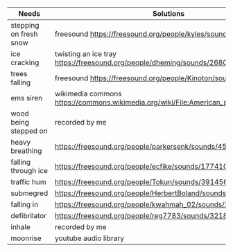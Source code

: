 
| Needs | Solutions |
| --------------- | --------------- |
| stepping on fresh snow | freesound https://freesound.org/people/kyles/sounds/451971/ | 
| ice cracking | twisting an ice tray https://freesound.org/people/dheming/sounds/268023/ |
| trees falling | freesound https://freesound.org/people/Kinoton/sounds/494071/ |
| ems siren | wikimedia commons https://commons.wikimedia.org/wiki/File:American_police_siren_i.ogg |
| wood being stepped on | recorded by me |
| heavy breathing | https://freesound.org/people/parkersenk/sounds/452698/ |
| falling through ice | https://freesound.org/people/ecfike/sounds/177410/ |
| traffic hum | https://freesound.org/people/Tokun/sounds/391456/ |
| submegred | https://freesound.org/people/HerbertBoland/sounds/147663/ |
| falling in | https://freesound.org/people/kwahmah_02/sounds/251305/ |
| defibrilator | https://freesound.org/people/reg7783/sounds/321800/ |
| inhale | recorded by me |
| moonrise | youtube audio library |

